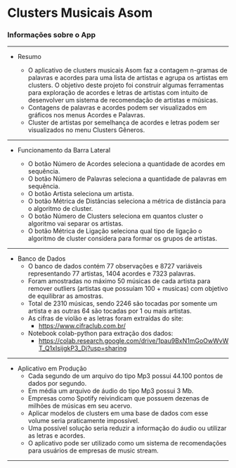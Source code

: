# Clusters Musicais Asom

### Informações sobre o App

***
* Resumo

  * O aplicativo de clusters musicais Asom faz a contagem n-gramas de palavras
e acordes para uma lista de artistas e agrupa os artistas em clusters. O objetivo deste projeto foi construir algumas ferramentas para exploração de acordes e letras de artistas com intuito de desenvolver um sistema de recomendação de artistas e músicas.
  * Contagens de palavras e acordes podem ser visualizados em gráficos
nos menus Acordes e Palavras.
  * Cluster de artistas por semelhança de acordes e letras podem ser visualizados no menu Clusters Gêneros.
  
***

* Funcionamento da Barra Lateral

  * O botão Número de Acordes seleciona a quantidade de acordes em sequência.
  * O botão Número de Palavras seleciona a quantidade de palavras em sequência.
  * O botão Artista seleciona um artista.
  * O botão Métrica de Distâncias seleciona a métrica de distância para o algoritmo de cluster.
  * O botão Número de Clusters seleciona em quantos cluster o algoritmo vai separar os artistas.
  * O botão Métrica de Ligação seleciona qual tipo de ligação o algoritmo de cluster considera para formar os grupos de artistas.

***  

* Banco de Dados
  * O banco de dados contém 77 observações e 8727 variáveis representando 77 artistas, 1404 acordes e 7323 palavras.
  * Foram amostradas no máximo 50 músicas de cada artista para remover outliers (artistas que possuíam 100 + musicas) com objetivo de equilibrar as amostras.
  * Total de 2310 músicas, sendo 2246 são tocadas por somente um artista e as outras 64 são tocadas por 1 ou mais artistas.
  * As cifras de violão e as letras foram extraídas do site:
    + https://www.cifraclub.com.br/
  * Notebook colab-python para extração dos dados:
    + https://colab.research.google.com/drive/1pau9BxN1mGoOwWvWT_Q1xIsijgkP3_Dj?usp=sharing
  
  
***

* Aplicativo em Produção
  + Cada segundo de um arquivo do tipo Mp3 possui 44.100 pontos de dados por segundo.
  + Em média um arquivo de áudio do tipo Mp3 possui 3 Mb.
  + Empresas como Spotify reivindicam que possuem dezenas de milhões de músicas em seu acervo.
  + Aplicar modelos de clusters em uma base de dados com esse volume seria praticamente impossível.
  + Uma possível solução seria reduzir a informação do áudio ou utilizar as letras e acordes.
  + O aplicativo pode ser utilizado como um sistema de recomendações para usuários de empresas de music stream.
  
  
***
